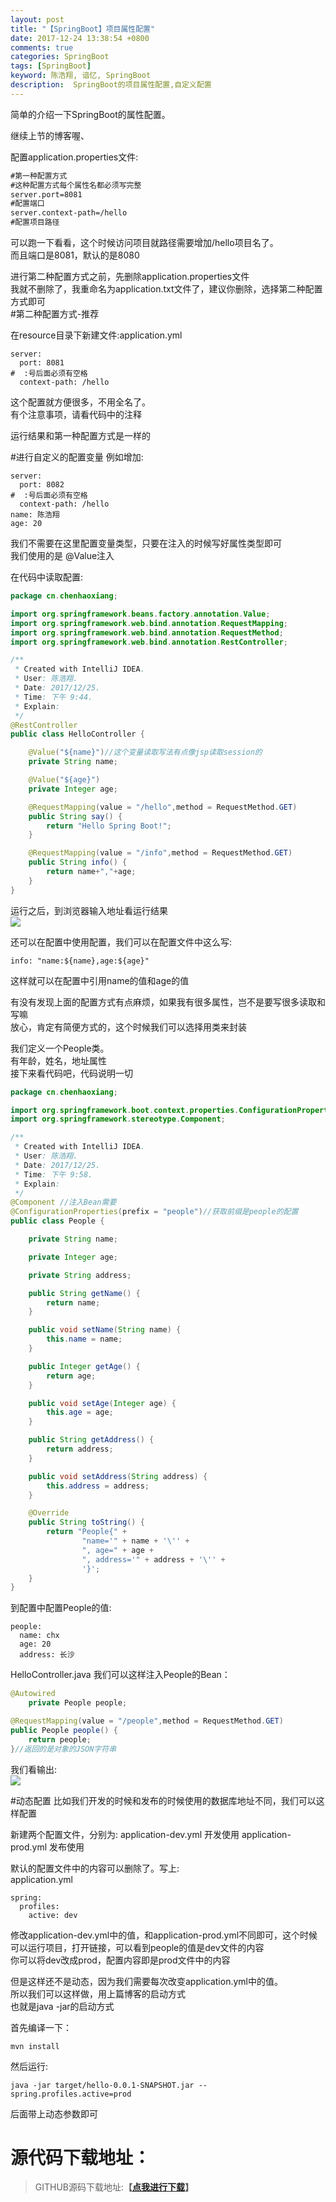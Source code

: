 ```yaml
---
layout: post
title: "【SpringBoot】项目属性配置"
date: 2017-12-24 13:38:54 +0800
comments: true
categories: SpringBoot
tags: [SpringBoot]
keyword: 陈浩翔, 谙忆, SpringBoot
description:  SpringBoot的项目属性配置,自定义配置
---
```



简单的介绍一下SpringBoot的属性配置。

继续上节的博客喔、  

配置application.properties文件:  
```xml
#第一种配置方式
#这种配置方式每个属性名都必须写完整
server.port=8081
#配置端口
server.context-path=/hello
#配置项目路径
```

可以跑一下看看，这个时候访问项目就路径需要增加/hello项目名了。  
而且端口是8081，默认的是8080  

进行第二种配置方式之前，先删除application.properties文件  
我就不删除了，我重命名为application.txt文件了，建议你删除，选择第二种配置方式即可  
#第二种配置方式-推荐

在resource目录下新建文件:application.yml  
```
server:
  port: 8081
#  :号后面必须有空格
  context-path: /hello
```
这个配置就方便很多，不用全名了。  
有个注意事项，请看代码中的注释  

运行结果和第一种配置方式是一样的  

#进行自定义的配置变量
例如增加:
```
server:
  port: 8082
#  :号后面必须有空格
  context-path: /hello
name: 陈浩翔
age: 20
```
我们不需要在这里配置变量类型，只要在注入的时候写好属性类型即可  
我们使用的是 @Value注入  

在代码中读取配置:  
```java
package cn.chenhaoxiang;

import org.springframework.beans.factory.annotation.Value;
import org.springframework.web.bind.annotation.RequestMapping;
import org.springframework.web.bind.annotation.RequestMethod;
import org.springframework.web.bind.annotation.RestController;

/**
 * Created with IntelliJ IDEA.
 * User: 陈浩翔.
 * Date: 2017/12/25.
 * Time: 下午 9:44.
 * Explain:
 */
@RestController
public class HelloController {

    @Value("${name}")//这个变量读取写法有点像jsp读取session的
    private String name;

    @Value("${age}")
    private Integer age;

    @RequestMapping(value = "/hello",method = RequestMethod.GET)
    public String say() {
        return "Hello Spring Boot!";
    }

    @RequestMapping(value = "/info",method = RequestMethod.GET)
    public String info() {
        return name+","+age;
    }
}

```
运行之后，到浏览器输入地址看运行结果  
![](https://i.imgur.com/UFB9qtj.png)    

还可以在配置中使用配置，我们可以在配置文件中这么写:  
```
info: "name:${name},age:${age}"
```
这样就可以在配置中引用name的值和age的值  

有没有发现上面的配置方式有点麻烦，如果我有很多属性，岂不是要写很多读取和写嘛  
放心，肯定有简便方式的，这个时候我们可以选择用类来封装  

我们定义一个People类。  
有年龄，姓名，地址属性  
接下来看代码吧，代码说明一切  
```java
package cn.chenhaoxiang;

import org.springframework.boot.context.properties.ConfigurationProperties;
import org.springframework.stereotype.Component;

/**
 * Created with IntelliJ IDEA.
 * User: 陈浩翔.
 * Date: 2017/12/25.
 * Time: 下午 9:58.
 * Explain:
 */
@Component //注入Bean需要
@ConfigurationProperties(prefix = "people")//获取前缀是people的配置
public class People {

    private String name;

    private Integer age;

    private String address;

    public String getName() {
        return name;
    }

    public void setName(String name) {
        this.name = name;
    }

    public Integer getAge() {
        return age;
    }

    public void setAge(Integer age) {
        this.age = age;
    }

    public String getAddress() {
        return address;
    }

    public void setAddress(String address) {
        this.address = address;
    }

    @Override
    public String toString() {
        return "People{" +
                "name='" + name + '\'' +
                ", age=" + age +
                ", address='" + address + '\'' +
                '}';
    }
}

```

到配置中配置People的值:
```
people:
  name: chx
  age: 20
  address: 长沙
```

HelloController.java
我们可以这样注入People的Bean：
```java
@Autowired
    private People people;

@RequestMapping(value = "/people",method = RequestMethod.GET)
public People people() {
    return people;
}//返回的是对象的JSON字符串
```

我们看输出:  
![](https://i.imgur.com/6qGz9zD.png)  


#动态配置
比如我们开发的时候和发布的时候使用的数据库地址不同，我们可以这样配置  

新建两个配置文件，分别为:
application-dev.yml  开发使用
application-prod.yml  发布使用  

默认的配置文件中的内容可以删除了。写上:  
application.yml  
```
spring:
  profiles:
    active: dev
```
修改application-dev.yml中的值，和application-prod.yml不同即可，这个时候可以运行项目，打开链接，可以看到people的值是dev文件的内容  
你可以将dev改成prod，配置内容即是prod文件中的内容  

但是这样还不是动态，因为我们需要每次改变application.yml中的值。  
所以我们可以这样做，用上篇博客的启动方式  
也就是java -jar的启动方式  

首先编译一下：
```
mvn install
```
然后运行:
```
java -jar target/hello-0.0.1-SNAPSHOT.jar --spring.profiles.active=prod
```
后面带上动态参数即可  

# 源代码下载地址：
<blockquote cite='陈浩翔'>
GITHUB源码下载地址:<strong>【<a href='https://github.com/chenhaoxiang/SpringBoot/tree/master/20171225/code/hello' target='_blank'>点我进行下载</a>】</strong>
</blockquote>